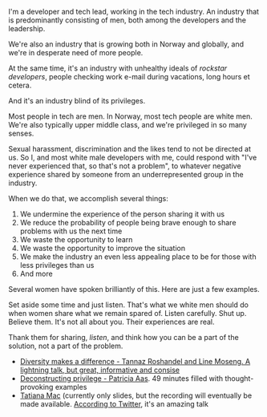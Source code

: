 I'm a developer and tech lead, working in the tech industry. 
An industry that is predominantly consisting of men, both among the developers and the leadership.

We're also an industry that is growing both in Norway and globally, 
and we're in desperate need of more people.

At the same time, it's an industry with unhealthy ideals of _rockstar developers_, people checking work e-mail during vacations, long hours et cetera.

And it's an industry blind of its privileges.

Most people in tech are men. In Norway, most tech people are white men. 
We're also typically upper middle class, and we're privileged in so many senses.

Sexual harassment, discrimination and the likes tend to not be directed at us. 
So I, and most white male developers with me, could respond with "I've never experienced that, so that's not a problem",
to whatever negative experience shared by someone from an underrepresented group in the industry.

When we do that, we accomplish several things:
<ol>
    <li>We undermine the experience of the person sharing it with us</li>
    <li>We reduce the probability of people being brave enough to share problems with us the next time</li>
    <li>We waste the opportunity to learn</li>
    <li>We waste the opportunity to improve the situation</li>
    <li>We make the industry an even less appealing place to be for those with less privileges than us</li>
    <li>And more</li>
</ol>

Several women have spoken brilliantly of this. Here are just a few examples. 

Set aside some time and just listen. That's what we white men should do when women share what we remain spared of.
Listen carefully. Shut up. Believe them. It's not all about you. Their experiences are real. 

Thank them for sharing, _listen_, and think how you can be a part of the solution, not a part of the problem.

<ul>
<li><a href="https://2019.boosterconf.no/talks/1262">Diversity makes a difference - Tannaz Roshandel and Line Moseng. A lightning talk, but great, informative and consise</a></li>
<li><a href="https://www.youtube.com/watch?v=02gpZuK5gF8">Deconstructing privilege - Patricia Aas</a>. 49 minutes filled with thought-provoking examples</li>
<li><a href="https://slides.com/tatianamac/privilege-defines-performance-shared#/">Tatiana Mac</a> (currently only slides, but the recording will eventually be made available. <a href="https://twitter.com/sambreed/status/1113978458311254016">According to Twitter</a>, it's an amazing talk</li>
</ul>